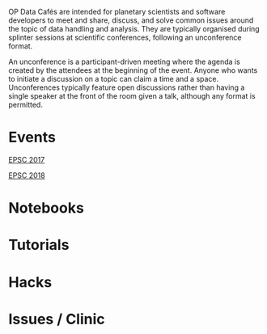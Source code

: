 OP Data Cafés are intended for planetary scientists and software developers to meet and share, discuss, and solve common issues around the topic of data handling and analysis. They are typically organised during splinter sessions at scientific conferences, following an unconference format.

An unconference is a participant-driven meeting where the agenda is created by the attendees at the beginning of the event. Anyone who wants to initiate a discussion on a topic can claim a time and a space. Unconferences typically feature open discussions rather than having a single speaker at the front of the room given a talk, although any format is permitted.

# Events

[EPSC 2017](/events/epsc2017)

[EPSC 2018](/events/epsc2018)

# Notebooks

# Tutorials

# Hacks

# Issues / Clinic
